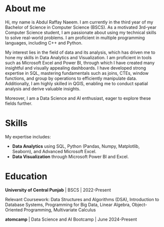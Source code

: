 # About me
Hi, my name is Abdul Raffay Naeem. I am currently in the third year of my Bachelor of Science in Computer Science (BSCS). As a motivated 3rd-year Computer Science student, I am passionate about using my technical skills to solve real-world problems. I am proficient in multiple programming languages, including C++ and Python.

My interest lies in the field of data and its analysis, which has driven me to hone my skills in Data Analytics and Visualization. I am proficient in tools such as Microsoft Excel and Power BI, through which I have created many insightful and visually appealing dashboards. I have developed strong expertise in SQL, mastering fundamentals such as joins, CTEs, window functions, and group by operations to efficiently manipulate data. Additionally, I am highly skilled in QGIS, enabling me to conduct spatial analysis and derive valuable insights.

Moreover, I am a Data Science and AI enthusiast, eager to explore these fields further.

# Skills
My expertise includes:
- __Data Analytics__ using SQL, Python (Pandas, Numpy, Matplotlib, Seaborn), and Advanced Microsoft Excel.
- __Data Visualization__ through Microsoft Power BI and Excel.

# Education
__University of Central Punjab__ | BSCS | 2022-Present

Relevant Coursework: Data Structures and Algorithms (DSA), Introduction to Database Systems, Programming for Big Data, Linear Algebra, Object-Oriented Programming, Multivariate Calculus

__atomcamp__ | Data Science and AI Bootcamp | June 2024-Present
